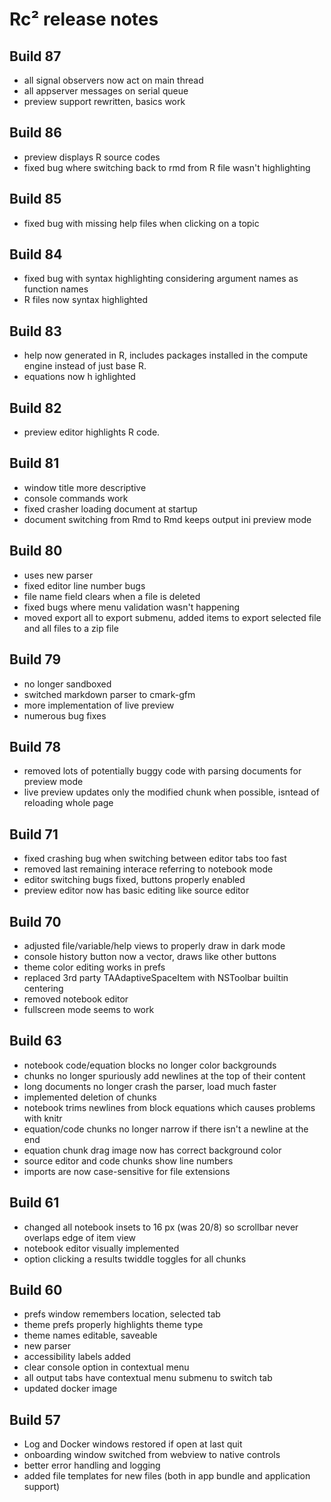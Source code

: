 # Rc² release notes

## Build 87

* all signal observers now act on main thread
* all appserver messages on serial queue
* preview support rewritten, basics work

## Build 86

* preview displays R source codes
* fixed bug where switching back to rmd from R file wasn't highlighting

## Build 85

* fixed bug with missing help files when clicking on a topic

## Build 84

* fixed bug with syntax highlighting considering argument names as function names
* R files now syntax highlighted

## Build 83

* help now generated in R, includes packages installed in the compute engine instead of just base R.
* equations now h ighlighted

## Build 82

* preview editor highlights R code.

## Build 81

* window title more descriptive
* console commands work
* fixed crasher loading document at startup
* document switching from Rmd to Rmd keeps output ini preview mode

## Build 80

* uses new parser
* fixed editor line number bugs 
* file name field clears when a file is deleted
* fixed bugs where menu validation wasn't happening
* moved export all to export submenu, added items to export selected file and all files to a zip file

## Build 79

* no longer sandboxed
* switched markdown parser to cmark-gfm
* more implementation of live preview
* numerous bug fixes

## Build 78

* removed lots of potentially buggy code with parsing documents for preview mode
* live preview updates only the modified chunk when possible, isntead of reloading whole page

## Build 71

* fixed crashing bug when switching between editor tabs too fast
* removed last remaining interace referring to notebook mode
* editor switching bugs fixed, buttons properly enabled
* preview editor now has basic editing like source editor

## Build 70

* adjusted file/variable/help views to properly draw in dark mode
* console history button now a vector, draws like other buttons
* theme color editing works in prefs
* replaced 3rd party TAAdaptiveSpaceItem with NSToolbar builtin centering
* removed notebook editor
* fullscreen mode seems to work

## Build 63

* notebook code/equation blocks no longer color backgrounds
* chunks no longer spuriously add newlines at the top of their content
* long documents no longer crash the parser, load much faster
* implemented deletion of chunks
* notebook trims newlines from block equations which causes problems with knitr
* equation/code chunks no longer narrow if there isn't a newline at the end
* equation chunk drag image now has correct background color
* source editor and code chunks show line numbers
* imports are now case-sensitive for file extensions

## Build 61

* changed all notebook insets to 16 px (was 20/8) so scrollbar never overlaps edge of item view
* notebook editor visually implemented
* option clicking a results twiddle toggles for all chunks

## Build 60

* prefs window remembers location, selected tab
* theme prefs properly highlights theme type 
* theme names editable, saveable
* new parser
* accessibility labels added
* clear console option in contextual menu
* all output tabs have contextual menu submenu to switch tab
* updated docker image

## Build 57

* Log and Docker windows restored if open at last quit
* onboarding window switched from webview to native controls
* better error handling and logging
* added file templates for new files (both in app bundle and application support)
